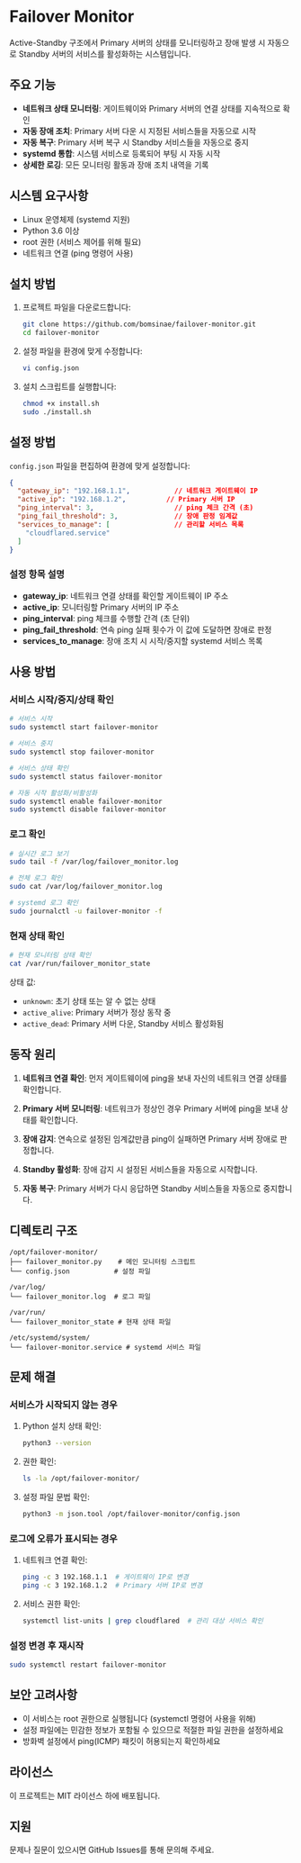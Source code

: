 # Failover Monitor

Active-Standby 구조에서 Primary 서버의 상태를 모니터링하고 장애 발생 시 자동으로 Standby 서버의 서비스를 활성화하는 시스템입니다.

## 주요 기능

- **네트워크 상태 모니터링**: 게이트웨이와 Primary 서버의 연결 상태를 지속적으로 확인
- **자동 장애 조치**: Primary 서버 다운 시 지정된 서비스들을 자동으로 시작
- **자동 복구**: Primary 서버 복구 시 Standby 서비스들을 자동으로 중지
- **systemd 통합**: 시스템 서비스로 등록되어 부팅 시 자동 시작
- **상세한 로깅**: 모든 모니터링 활동과 장애 조치 내역을 기록

## 시스템 요구사항

- Linux 운영체제 (systemd 지원)
- Python 3.6 이상
- root 권한 (서비스 제어를 위해 필요)
- 네트워크 연결 (ping 명령어 사용)

## 설치 방법

1. 프로젝트 파일을 다운로드합니다:
   ```bash
   git clone https://github.com/bomsinae/failover-monitor.git
   cd failover-monitor
   ```

2. 설정 파일을 환경에 맞게 수정합니다:
   ```bash
   vi config.json
   ```

3. 설치 스크립트를 실행합니다:
   ```bash
   chmod +x install.sh
   sudo ./install.sh
   ```

## 설정 방법

`config.json` 파일을 편집하여 환경에 맞게 설정합니다:

```json
{
  "gateway_ip": "192.168.1.1",           // 네트워크 게이트웨이 IP
  "active_ip": "192.168.1.2",          // Primary 서버 IP
  "ping_interval": 3,                    // ping 체크 간격 (초)
  "ping_fail_threshold": 3,              // 장애 판정 임계값
  "services_to_manage": [                // 관리할 서비스 목록
    "cloudflared.service"
  ]
}
```

### 설정 항목 설명

- **gateway_ip**: 네트워크 연결 상태를 확인할 게이트웨이 IP 주소
- **active_ip**: 모니터링할 Primary 서버의 IP 주소
- **ping_interval**: ping 체크를 수행할 간격 (초 단위)
- **ping_fail_threshold**: 연속 ping 실패 횟수가 이 값에 도달하면 장애로 판정
- **services_to_manage**: 장애 조치 시 시작/중지할 systemd 서비스 목록

## 사용 방법

### 서비스 시작/중지/상태 확인

```bash
# 서비스 시작
sudo systemctl start failover-monitor

# 서비스 중지
sudo systemctl stop failover-monitor

# 서비스 상태 확인
sudo systemctl status failover-monitor

# 자동 시작 활성화/비활성화
sudo systemctl enable failover-monitor
sudo systemctl disable failover-monitor
```

### 로그 확인

```bash
# 실시간 로그 보기
sudo tail -f /var/log/failover_monitor.log

# 전체 로그 확인
sudo cat /var/log/failover_monitor.log

# systemd 로그 확인
sudo journalctl -u failover-monitor -f
```

### 현재 상태 확인

```bash
# 현재 모니터링 상태 확인
cat /var/run/failover_monitor_state
```

상태 값:
- `unknown`: 초기 상태 또는 알 수 없는 상태
- `active_alive`: Primary 서버가 정상 동작 중
- `active_dead`: Primary 서버 다운, Standby 서비스 활성화됨

## 동작 원리

1. **네트워크 연결 확인**: 먼저 게이트웨이에 ping을 보내 자신의 네트워크 연결 상태를 확인합니다.

2. **Primary 서버 모니터링**: 네트워크가 정상인 경우 Primary 서버에 ping을 보내 상태를 확인합니다.

3. **장애 감지**: 연속으로 설정된 임계값만큼 ping이 실패하면 Primary 서버 장애로 판정합니다.

4. **Standby 활성화**: 장애 감지 시 설정된 서비스들을 자동으로 시작합니다.

5. **자동 복구**: Primary 서버가 다시 응답하면 Standby 서비스들을 자동으로 중지합니다.

## 디렉토리 구조

```
/opt/failover-monitor/
├── failover_monitor.py    # 메인 모니터링 스크립트
└── config.json           # 설정 파일

/var/log/
└── failover_monitor.log  # 로그 파일

/var/run/
└── failover_monitor_state # 현재 상태 파일

/etc/systemd/system/
└── failover-monitor.service # systemd 서비스 파일
```

## 문제 해결

### 서비스가 시작되지 않는 경우

1. Python 설치 상태 확인:
   ```bash
   python3 --version
   ```

2. 권한 확인:
   ```bash
   ls -la /opt/failover-monitor/
   ```

3. 설정 파일 문법 확인:
   ```bash
   python3 -m json.tool /opt/failover-monitor/config.json
   ```

### 로그에 오류가 표시되는 경우

1. 네트워크 연결 확인:
   ```bash
   ping -c 3 192.168.1.1  # 게이트웨이 IP로 변경
   ping -c 3 192.168.1.2  # Primary 서버 IP로 변경
   ```

2. 서비스 권한 확인:
   ```bash
   systemctl list-units | grep cloudflared  # 관리 대상 서비스 확인
   ```

### 설정 변경 후 재시작

```bash
sudo systemctl restart failover-monitor
```

## 보안 고려사항

- 이 서비스는 root 권한으로 실행됩니다 (systemctl 명령어 사용을 위해)
- 설정 파일에는 민감한 정보가 포함될 수 있으므로 적절한 파일 권한을 설정하세요
- 방화벽 설정에서 ping(ICMP) 패킷이 허용되는지 확인하세요

## 라이선스

이 프로젝트는 MIT 라이선스 하에 배포됩니다.

## 지원

문제나 질문이 있으시면 GitHub Issues를 통해 문의해 주세요.